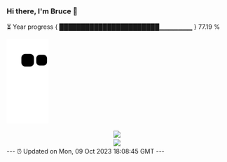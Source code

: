 ### Hi there, I'm Bruce 👋
⏳ Year progress { ███████████████████████▁▁▁▁▁▁▁ } 77.19 %

![](https://raw.githubusercontent.com/Swiftie13st/Swiftie13st/main/assets/github-contribution-grid-snake.svg)


<div align="center"> <img src="https://metrics.lecoq.io/Swiftie13st?template=classic&config.timezone=Asia%2FShanghai"> </div>

<div align="center"> <img src="https://github-readme-streak-stats.herokuapp.com/?user=Swiftie13st" /> </div>
---
⏰ Updated on Mon, 09 Oct 2023 18:08:45 GMT
---

